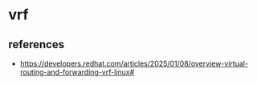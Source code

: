 # vrf

## references
* https://developers.redhat.com/articles/2025/01/08/overview-virtual-routing-and-forwarding-vrf-linux#
